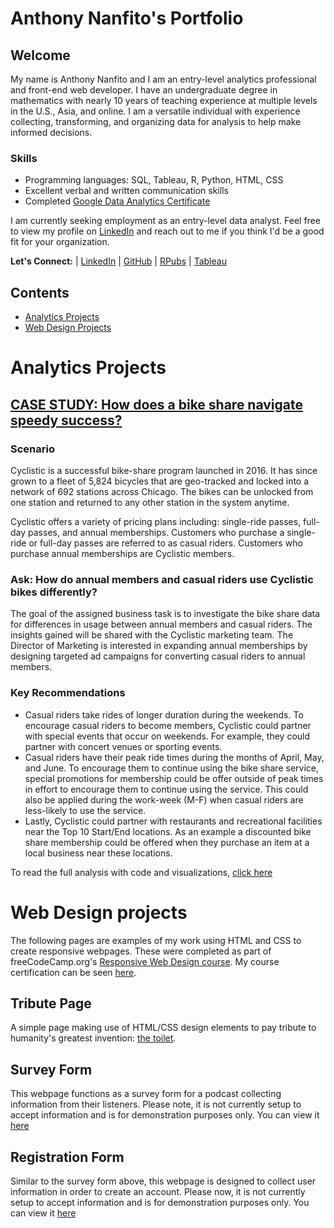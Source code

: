 # Anthony Nanfito's Portfolio
## Welcome
My name is Anthony Nanfito and I am an entry-level analytics professional and front-end web developer. I have an undergraduate degree in mathematics with nearly 10 years of teaching experience at multiple levels in the U.S., Asia, and online. I am a versatile individual with experience collecting, transforming, and organizing data for analysis to help make informed decisions.

### Skills
- Programming languages: SQL, Tableau, R, Python, HTML, CSS
- Excellent verbal and written communication skills
- Completed [Google Data Analytics Certificate](https://www.credly.com/badges/dafff9fa-de9f-497f-bd7f-d98c46a24e73/public_url)

I am currently seeking employment as an entry-level data analyst. Feel free to view my profile on [LinkedIn](https://www.linkedin.com/in/anthonynanfito/) and reach out to me if you think I'd be a good fit for your organization.

**Let's Connect:** | [LinkedIn](https://www.linkedin.com/in/anthonynanfito/) | [GitHub](https://github.com/ananfito) | [RPubs](https://rpubs.com/anthonynanfito) | [Tableau](https://public.tableau.com/app/profile/anthony.nanfito)

## Contents
- [Analytics Projects](#analytics-projects)
- [Web Design Projects](#web-design-projects)

# Analytics Projects
## [CASE STUDY: How does a bike share navigate speedy success?](https://rpubs.com/anthonynanfito/case_study_cyclistic)
### Scenario
Cyclistic is a successful bike-share program launched in 2016. It has since grown to a fleet of 5,824 bicycles that are geo-tracked and locked into a network of 692 stations across Chicago. The bikes can be unlocked from one station and returned to any other station in the system anytime.

Cyclistic offers a variety of pricing plans including: single-ride passes, full-day passes, and annual memberships. Customers who purchase a single-ride or full-day passes are referred to as casual riders. Customers who purchase annual memberships are Cyclistic members.

### Ask: How do annual members and casual riders use Cyclistic bikes differently?
The goal of the assigned business task is to investigate the bike share data for differences in usage between annual members and casual riders. The insights gained will be shared with the Cyclistic marketing team. The Director of Marketing is interested in expanding annual memberships by designing targeted ad campaigns for converting casual riders to annual members.

### Key Recommendations
- Casual riders take rides of longer duration during the weekends. To encourage casual riders to become members, Cyclistic could partner with special events that occur on weekends. For example, they could partner with concert venues or sporting events.
- Casual riders have their peak ride times during the months of April, May, and June. To encourage them to continue using the bike share service, special promotions for membership could be offer outside of peak times in effort to encourage them to continue using the service. This could also be applied during the work-week (M-F) when casual riders are less-likely to use the service.
- Lastly, Cyclistic could partner with restaurants and recreational facilities near the Top 10 Start/End locations. As an example a discounted bike share membership could be offered when they purchase an item at a local business near these locations.

To read the full analysis with code and visualizations, [click here](https://rpubs.com/anthonynanfito/case_study_cyclistic)

# Web Design projects
The following pages are examples of my work using HTML and CSS to create responsive webpages. These were completed as part of freeCodeCamp.org's [Responsive Web Design course](https://www.freecodecamp.org/learn/2022/responsive-web-design/). My course certification can be seen [here](https://www.freecodecamp.org/ananfito).

## Tribute Page
A simple page making use of HTML/CSS design elements to pay tribute to humanity's greatest invention: [the toilet](https://ananfito.github.io/tribute-page).

## Survey Form
This webpage functions as a survey form for a podcast collecting information from their listeners. Please note, it is not currently setup to accept information and is for demonstration purposes only. You can view it [here](https://ananfito.github.io/survey)

## Registration Form
Similar to the survey form above, this webpage is designed to collect user information in order to create an account. Please now, it is not currently setup to accept information and is for demonstration purposes only. You can view it [here](https://ananfito.github.io/reg-form)
